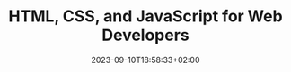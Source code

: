 ---
title: "HTML, CSS, and JavaScript for Web Developers"
linkTitle : "HTML, CSS, and JS for Web Dev"
date: 2023-09-10T18:58:33+02:00
type: docs
draft: false
description: "Programmazione web, sviluppo di pagine in HTML5, CSS3, JavaScript"
noindex: false
comments: false
nav_weight: 10
nav_icon:
  vendor: bootstrap
  name: stack
  color: '#e24d0e'
series:
  - Docs
categories:
#  - 
tags:
#  - 
images:
#  - 
# menu:
#   main:
#     weight: 100
#     params:
#       icon:
#         vendor: bs
#         name: book
#         color: '#e24d0e'
---